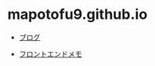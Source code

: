 # mapotofu9.github.io


- [ブログ](https://mapotofu9.github.io/)

- [フロントエンドメモ](https://mapotofu9.github.io/frontend/frontend.md)
